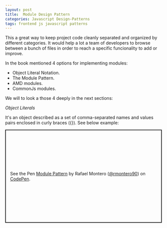 ```yaml
---
layout: post
title:  Module Design Pattern
categories: Javascript Design-Patterns
tags: frontend js javascript patterns
---
```


This a great way to keep project code cleanly separated and organized by different categories. It would help a lot a team of developers to browse between a bunch of files in order to reach a specific funcionality to add or improve.

In the book mentioned 4 options for implementing modules:

- Object Literal Notation.
- The Module Pattern.
- AMD modules.
- CommonJs modules.

We will to look a those 4 deeply in the next sections:

*Object Literals*

It's an object described as a set of comma-separated names and values pairs enclosed in curly braces ({}). See below example:

<p class="codepen" data-height="300" data-default-tab="html,result" data-slug-hash="XWwbWzE" data-editable="true" data-user="rmontero90" style="height: 300px; box-sizing: border-box; display: flex; align-items: center; justify-content: center; border: 2px solid; margin: 1em 0; padding: 1em;">
  <span>See the Pen <a href="https://codepen.io/rmontero90/pen/XWwbWzE">
  Module Pattern</a> by Rafael Montero (<a href="https://codepen.io/rmontero90">@rmontero90</a>)
  on <a href="https://codepen.io">CodePen</a>.</span>
</p>
<script async src="https://cpwebassets.codepen.io/assets/embed/ei.js"></script>
